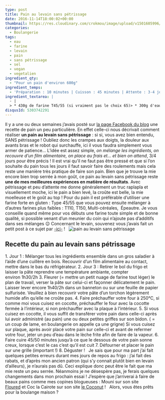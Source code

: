 ```yaml
---
type: post
title: Pain au levain sans pétrissage
date: 2016-11-14T18:00:02+00:00
thumbnail: https://res.cloudinary.com/crokmou/image/upload/v1501605996/pain-levain-sans-petrissage-boulangerie-crokmou-blog-culinaire-belge-160x107_c0spgs.jpg
categories: 
  - Boulangerie
tags: 
  - eau
  - farine
  - levain
  - pain
  - sans pétrissage
  - sel
  - vegan
  - vegetalien
ingredient_qty: 
  - "Pour un pain d'environ 600g"
ingredient_temps: 
  - 'Préparation : 10 minutes | Cuisson : 45 minutes | Attente : 3-4 jours'
ingredient_textarea: |
  - |
  > * 430g de farine T45/55 (si vraiment pas le choix 65)> * 300g d'eau à température ambiante> * 90g de [levain liquide](http://www.crokmou.com/2014/06/levain-fait-maison)> * 8g de sel
disqusId: 5303742291
---
```


Il y a une ou deux semaines j’avais posté sur [la page Facebook du blog](https://www.facebook.com/crokmou.blog/posts/1214464865288572) une recette de pain un peu particulière. En effet celle-ci nous décrivait comment réaliser **un pain au levain sans pétrissage** : si si, vous avez bien entendu, SANS pétrissage ! Oubliez donc les crampes aux doigts, la douleur aux avants bras et le robot qui surchauffe, ici il vous faudra simplement vous armer de patience… L’idée est assez simple, _on mélange les ingrédients, on recouvre d’un film alimentaire, on place au frais et… et bien on attend_, 3/4 jours pour être précis ! Il est vrai qu’il ne faut pas être pressé et que si l’on souhaite du pain tous les jours il faut savoir faire des roulements mais cela reste une manière très pratique de faire son pain. Bien que je trouve la mie encore bien trop serrée à mon goût, ce pain au levain sans pétrissage reste **une de mes meilleures expériences en matière de résultats**. Avec pétrissage et peu d’attente me donne généralement un truc raplapla et visuellement moche, ici le pain a bien levé, la croûte est belle, la mie moelleuse et le goût au top ! Pour du pain il est préférable d’utiliser une farine forte en gluten : Type 45/55 que vous pouvez ensuite mélanger à d’autres farines plus faibles : T110, T150, Multi-céréales,  Épeautre. Je vous conseille quand même pour vos débuts une farine toute simple et de bonne qualité, si possible venant d’un meunier du coin qui n’ajoute pas d’additifs dans ses mélanges 😉 Concernant le levain, souvenez vous j’avais fait un petit post à ce sujet par [-ici-](http://www.crokmou.com/2014/06/levain-fait-maison) !   ![pain au levain sans pétrissage](https://res.cloudinary.com/crokmou/image/upload/v1501605997/pain-levain-sans-petrissage-boulangerie-crokmou-blog-culinaire-belge-1_lusqd8.jpg)  

## **Recette du pain au levain sans pétrissage**

1\. Jour 1 : Mélanger tous les ingrédients ensemble dans un gros saladier à l’aide d’une cuillère en bois. Recouvrir d’un film alimentaire au contact, mettre dans le bas du réfrigérateur. 2\. Jour 3 : Retirer le bol du frigo et laisser la pâte reprendre une température ambiante, compter environ 1h30/2h 3\. Fleurer (= mettre un petit nuage de farine tout léger) le plan de travail, verser la pâte sur celui-ci et façonner délicatement le pain. Laisser lever encore 1h40/2h dans un banneton ou sur une feuille de papier sulfurisée. Veuillez à bien recouvrir votre pâte d’un torchon légèrement humide afin qu’elle ne croûte pas. 4\. Faire préchauffer votre four à 250°C, si comme moi vous cuisez en cocotte, préchauffer le four avec la cocotte fermée à l’intérieur, si non préchauffer avec la plaque à l’intérieur. 5\. Si vous cuisez en cocotte, il vous suffit de transférer votre pain dans celle-ci après lui avoir administré (au pain) une ou deux petites griffes sur son bidon. ( = un coup de lame, en boulangerie on appelle ça une grigne) Si vous cuisez sur plaque, après avoir placé votre pain sur celle-ci et avant de refermer votre four, jeter un peu d’eau dans le lèche frite afin de faire de la vapeur. 6\. Faire cuire 45/50 minutes jusqu’à ce que le dessous de votre pain sonne creux, lorsque c’est le cas c’est qu’il est cuit 7\. Défourner et placer le pain sur une grille (important !) 8\. Déguster !   Je sais que pour ma part j’ai fait quelques petites erreurs durant mes jours de repos au frigo : j’ai fait des rabats, et d’après mon ancien patron (qui s’y connait plutôt bien en levain d’ailleurs), je n’aurais pas dû. Ceci explique donc peut être le fait que ma mie reste un peu serrée. Néanmoins je ne désespère pas, je ferais quelques changements dans mon prochain essai ! J’espère que j’arriverai à faire de beaux pains comme mes copines blogueuses : Mouni sur son site [Floured](http://floured.fr/) et Coc la Cairote sur son site [le Coconut](https://www.lecoconutblog.com) !   Alors, vous êtes prêts pour la boulange maison ?